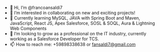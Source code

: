 - 👋 Hi, I’m @francoansaldi7
- 👀 I’m interested in collaborating on new and exciting projects!  
- 🌱 Currently learning MySQL, JAVA with Spring Boot and Maven, JavaScript, React JS, Apex Salesforce, SOSL & SOQL, Aura & Lightning Web Components
- 💞️ I’m looking to grow as a professional on the IT industry, currently working as a Salesforce Developer for TCS.
- 📫 How to reach me: +59898338638 or fansaldi7@gmail.com

<!---
francoansaldi7/francoansaldi7 is a ✨ special ✨ repository because its `README.md` (this file) appears on your GitHub profile.
You can click the Preview link to take a look at your changes.
--->
